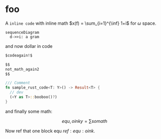 # foo

A `inline code` with inline math $x(f) = \sum_{i=1}^{\inf} 1+i$ for $\omega$ space.

```mermaid
sequenceDiagram
  d->>i: a gram
```

and now dollar in code

```markdown
$codeagain!$

$$
not_math_again2
$$
```

```rust
/// Comment
fn sample_rust_code<T: Y>() -> Result<T> {
  // dev
  (<Y as T>::booboo()?)
}
```

and finally some math:

$$equ,oink
y = \sum somath
$$

Now ref that one block equ $ref:equ:oink$.
